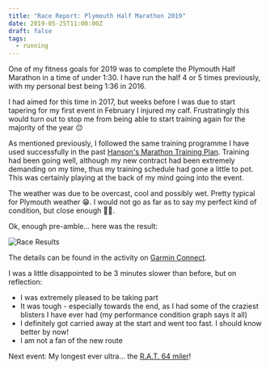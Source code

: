 ```yaml
---
title: "Race Report: Plymouth Half Marathon 2019"
date: 2019-05-25T11:00:00Z
draft: false
tags: 
  - running
---
```

One of my fitness goals for 2019 was to complete the Plymouth Half Marathon in a time of under 1:30. I have run the half 4 or 5 times previously, with my personal best being 1:36 in 2016.

I had aimed for this time in 2017, but weeks before I was due to start tapering for my first event in February I injured my calf. Frustratingly this would turn out to stop me from being able to start training again for the majority of the year 😔

As mentioned previously, I followed the same training programme I have used successfully in the past [Hanson's Marathon Training Plan](https://hansons-running.com/pages/training-plans). Training had been going well, although my new contract had been extremely demanding on my time, thus my training schedule had gone a little to pot. This was certainly playing at the back of my mind going into the event.

The weather was due to be overcast, cool and possibly wet. Pretty typical for Plymouth weather 😁. I would not go as far as to say my perfect kind of condition, but close enough 💪🏻.

Ok, enough pre-amble... here was the result:

![Race Results](race-results.43637beec5d73797a3e754cb64ed5aa956601a5ade71c964b65f6371c5d3583d.png)

The details can be found in the activity on [Garmin Connect](https://connect.garmin.com/modern/activity/3662885310).

I was a little disappointed to be 3 minutes slower than before, but on reflection:
* I was extremely pleased to be taking part
* It was tough - especially towards the end, as I had some of the craziest blisters I have ever had (my performance condition graph says it all)
* I definitely got carried away at the start and went too fast. I should know better by now!
* I am not a fan of the new route

Next event: My longest ever ultra... the [R.A.T. 64 miler](http://mudcrew.co.uk/event/the-rat-roseland-august-trail/)!
